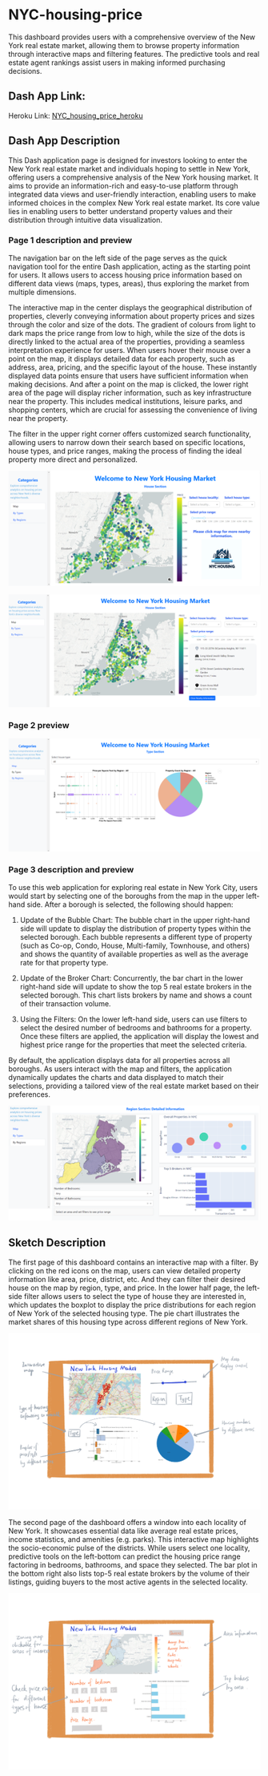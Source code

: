 # NYC-housing-price

This dashboard provides users with a comprehensive overview of the New York real estate market, allowing them to browse property information through interactive maps and filtering features. The predictive tools and real estate agent rankings assist users in making informed purchasing decisions.

## Dash App Link:

Heroku Link: [NYC_housing_price_heroku](https://nyc-b429e9209531.herokuapp.com/)

## Dash App Description

This Dash application page is designed for investors looking to enter the New York real estate market and individuals hoping to settle in New York, offering users a comprehensive analysis of the New York housing market. It aims to provide an information-rich and easy-to-use platform through integrated data views and user-friendly interaction, enabling users to make informed choices in the complex New York real estate market. Its core value lies in enabling users to better understand property values and their distribution through intuitive data visualization.

### Page 1 description and preview 

The navigation bar on the left side of the page serves as the quick navigation tool for the entire Dash application, acting as the starting point for users. It allows users to access housing price information based on different data views (maps, types, areas), thus exploring the market from multiple dimensions.

The interactive map in the center displays the geographical distribution of properties, cleverly conveying information about property prices and sizes through the color and size of the dots. The gradient of colours from light to dark maps the price range from low to high, while the size of the dots is directly linked to the actual area of the properties, providing a seamless interpretation experience for users. When users hover their mouse over a point on the map, it displays detailed data for each property, such as address, area, pricing, and the specific layout of the house. These instantly displayed data points ensure that users have sufficient information when making decisions. And after a point on the map is clicked, the lower right area of the page will display richer information, such as key infrastructure near the property. This includes medical institutions, leisure parks, and shopping centers, which are crucial for assessing the convenience of living near the property.

The filter in the upper right corner offers customized search functionality, allowing users to narrow down their search based on specific locations, house types, and price ranges, making the process of finding the ideal property more direct and personalized.


![NYC sketch 1](https://github.com/erinkhc/NYC-housing-price/blob/main/page_1_0.png)

![NYC sketch 1](https://github.com/erinkhc/NYC-housing-price/blob/main/page_1_1.png)

### Page 2 preview

![NYC sketch 1](https://github.com/erinkhc/NYC-housing-price/blob/main/page_2.png)

### Page 3 description and preview

To use this web application for exploring real estate in New York City, users would start by selecting one of the boroughs from the map in the upper left-hand side. After a borough is selected, the following should happen:

1. Update of the Bubble Chart: The bubble chart in the upper right-hand side will update to display the distribution of property types within the selected borough. Each bubble represents a different type of property (such as Co-op, Condo, House, Multi-family, Townhouse, and others) and shows the quantity of available properties as well as the average rate for that property type.

2. Update of the Broker Chart: Concurrently, the bar chart in the lower right-hand side will update to show the top 5 real estate brokers in the selected borough. This chart lists brokers by name and shows a count of their transaction volume.

3. Using the Filters: On the lower left-hand side, users can use filters to select the desired number of bedrooms and bathrooms for a property. Once these filters are applied, the application will display the lowest and highest price range for the properties that meet the selected criteria.

By default, the application displays data for all properties across all boroughs. As users interact with the map and filters, the application dynamically updates the charts and data displayed to match their selections, providing a tailored view of the real estate market based on their preferences.

![NYC sketch 1](https://github.com/erinkhc/NYC-housing-price/blob/main/page_3.png)

## Sketch Description

The first page of this dashboard contains an interactive map with a filter. By clicking on the red icons on the map, users can view detailed property information like area, price, district, etc. And they can filter their desired house on the map by region, type, and price. In the lower half page, the left-side filter allows users to select the type of house they are interested in, which updates the boxplot to display the price distributions for each region of New York of the selected housing type. The pie chart illustrates the market shares of this housing type across different regions of New York.

![NYC sketch 1](https://github.com/erinkhc/NYC-housing-price/blob/main/sketch1.png)

The second page of the dashboard offers a window into each locality of New York. It showcases essential data like average real estate prices, income statistics, and amenities (e.g. parks). This interactive map highlights the socio-economic pulse of the districts. While users select one locality, predictive tools on the left-bottom can predict the housing price range factoring in bedrooms, bathrooms, and space they selected. The bar plot in the bottom right also lists top-5 real estate brokers by the volume of their listings, guiding buyers to the most active agents in the selected locality. 

![NYC sketch 2](https://github.com/erinkhc/NYC-housing-price/blob/main/sketch2.png)

